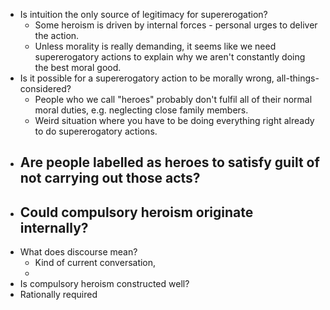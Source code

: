 - Is intuition the only source of legitimacy for supererogation?
	- Some heroism is driven by internal forces - personal urges to deliver the action.
	- Unless morality is really demanding, it seems like we need supererogatory actions to explain why we aren't constantly doing the best moral good.
- Is it possible for a supererogatory action to be morally wrong, all-things-considered?
	- People who we call "heroes" probably don't fulfil all of their normal moral duties, e.g. neglecting close family members.
	- Weird situation where you have to be doing everything right already to do supererogatory actions.
- Are people labelled as heroes to satisfy guilt of not carrying out those acts?
	- 
- Could compulsory heroism originate internally?
	- 
- What does discourse mean?
	- Kind of current conversation,
	- 
- Is compulsory heroism constructed well?
- Rationally required